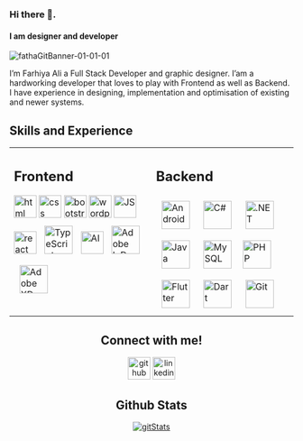 ### Hi there 👋.
#### I am designer and developer

![fathaGitBanner-01-01-01](https://user-images.githubusercontent.com/54309710/102718127-cd58eb00-42e6-11eb-9640-9b357ed2ed63.png)


I’m Farhiya Ali a Full Stack Developer and graphic designer. I’am a hardworking developer that loves to play with Frontend as well as Backend. I have experience in designing, implementation and optimisation of existing and newer systems.

## Skills and Experience 
<table>
  <tbody>
     <tr>
    <td valign="top" width="33%">
      <h2>Frontend</h2>
       <img src='https://camo.githubusercontent.com/bfa71fe5e1eb3ca57a7e4ef9c6b2ca21414c4fdab27ac6861e211e7cfe8f7d9f/68747470733a2f2f70726f66696c696e61746f722e7269736861762e6465762f736b696c6c732d6173736574732f68746d6c352d6f726967696e616c2d776f72646d61726b2e737667' alt='html' height='40'>
       <img src='https://camo.githubusercontent.com/1f14c9c472b21cf8790a4fb6914be3a3181e957ecc2b397775f06a989d20cb37/68747470733a2f2f70726f66696c696e61746f722e7269736861762e6465762f736b696c6c732d6173736574732f637373332d6f726967696e616c2d776f72646d61726b2e737667' alt='css' height='40'>  <img src='https://camo.githubusercontent.com/3523bd4e344ec5909336e3891b7511da62905e8953381f6fa69c11983e8fd9f6/68747470733a2f2f70726f66696c696e61746f722e7269736861762e6465762f736b696c6c732d6173736574732f626f6f7473747261702d706c61696e2e737667' alt='bootstrap' height='40'>
      <img src='https://camo.githubusercontent.com/4629b90b2cfb38cc37a512b6b1fb6a8cb51d303cde9aebb07f91dc5e6c276033/68747470733a2f2f70726f66696c696e61746f722e7269736861762e6465762f736b696c6c732d6173736574732f776f726470726573732e706e67' alt='wordpress' height='40'>
       <img src='https://camo.githubusercontent.com/7a2b6137fa6818b1c85f86347a6b4a75ee52681d4a190c506df972e3c5459980/68747470733a2f2f70726f66696c696e61746f722e7269736861762e6465762f736b696c6c732d6173736574732f6a6176617363726970742d6f726967696e616c2e737667' alt='JS' height='40'>
      <img src='https://cdn.jsdelivr.net/npm/simple-icons@3.0.1/icons/react.svg' alt='react' height='40'> <img style="margin: 10px" src="https://camo.githubusercontent.com/94890eb1b8c3ce19ea73189dade730fa967a8fe08899f25cab17b57a5d4339dc/68747470733a2f2f70726f66696c696e61746f722e7269736861762e6465762f736b696c6c732d6173736574732f747970657363726970742d6f726967696e616c2e737667" alt="TypeScript" height="50" /> <img src='https://camo.githubusercontent.com/5c76c16ec1147709898d2244362cb011f0665dada05ce65aecc944abb1a73ac4/68747470733a2f2f70726f66696c696e61746f722e7269736861762e6465762f736b696c6c732d6173736574732f61646f62655f696c6c7573747261746f722d69636f6e2e737667' alt='AI' height='40'>
      <img style="margin: 10px" src="https://camo.githubusercontent.com/6ecfa2f30286afcdf295900b5562670f64811050f92cec700563e6551440e6dc/68747470733a2f2f70726f66696c696e61746f722e7269736861762e6465762f736b696c6c732d6173736574732f61646f6265696e64657369676e2e737667" alt="Adobe InDesign" height="50" /> <img style="margin: 10px" src="https://camo.githubusercontent.com/ff6970c16991084156fcb260d369de43abc9aeb9abcdcbce8682a7dc072489db/68747470733a2f2f70726f66696c696e61746f722e7269736861762e6465762f736b696c6c732d6173736574732f61646f626578642e706e67" alt="Adobe XD" height="50" /> 
    </td>
     <td valign='top' width='33%'>
        <h2>Backend</h2>
       <img style="margin: 10px" src="https://camo.githubusercontent.com/17676112fcdb3423d375ed3c77a013ab80ca29486595016aaa64c03d2b58eb08/68747470733a2f2f70726f66696c696e61746f722e7269736861762e6465762f736b696c6c732d6173736574732f616e64726f69642d6f726967696e616c2d776f72646d61726b2e737667" alt="Android" height="50" />  <img style="margin: 10px" src="https://camo.githubusercontent.com/1513e94cd7b84f2536d7ba959d5e2c28cd951d1a015ff39571e503dfc9f45751/68747470733a2f2f70726f66696c696e61746f722e7269736861762e6465762f736b696c6c732d6173736574732f6373686172702d6f726967696e616c2e737667" alt="C#" height="50" />  
<img style="margin: 10px" src="https://camo.githubusercontent.com/431a35f2224f9af72d1bb857498b40e0843f0019f09dd356e3dc25e78d6ca813/68747470733a2f2f70726f66696c696e61746f722e7269736861762e6465762f736b696c6c732d6173736574732f646f742d6e65742d6f726967696e616c2d776f72646d61726b2e737667" alt=".NET" height="50" />  
<img style="margin: 10px" src="https://camo.githubusercontent.com/075657b384358f918d473ef7fbb24c213dbd1d43058ae2ac2134731d614ca870/68747470733a2f2f70726f66696c696e61746f722e7269736861762e6465762f736b696c6c732d6173736574732f6a6176612d6f726967696e616c2d776f72646d61726b2e737667" alt="Java" height="50" />  
<img style="margin: 10px" src="https://camo.githubusercontent.com/ef8a5aaa11f861e3692439d030c83a18d6d5ebc387d6e74ca4bba728aaeac7ad/68747470733a2f2f70726f66696c696e61746f722e7269736861762e6465762f736b696c6c732d6173736574732f6d7973716c2d6f726967696e616c2d776f72646d61726b2e737667" alt="MySQL" height="50" /><img style="margin: 10px" src="https://camo.githubusercontent.com/8cba877c9729b9af2c1e0952ce007c05a4be5bc723d56e50cf2f9f9c384a9d8e/68747470733a2f2f70726f66696c696e61746f722e7269736861762e6465762f736b696c6c732d6173736574732f7068702d6f726967696e616c2e737667" alt="PHP" height="50" />  
<img style="margin: 10px" src="https://camo.githubusercontent.com/77baa71c79e61f2b1582539fd2f14cb063c5808267bb04a2c4dafea2ea55b155/68747470733a2f2f70726f66696c696e61746f722e7269736861762e6465762f736b696c6c732d6173736574732f666c7574746572696f2d69636f6e2e737667" alt="Flutter" height="50" />  
<img style="margin: 10px" src="https://camo.githubusercontent.com/a4ddee20249d74f87292fb470a62b5a556cd4e7c25760f0801c88f73fb20838d/68747470733a2f2f70726f66696c696e61746f722e7269736861762e6465762f736b696c6c732d6173736574732f646172746c616e672d69636f6e2e737667" alt="Dart" height="50" />  
<img style="margin: 10px" src="https://camo.githubusercontent.com/b7ea09b0c030ae14623cfc3a52ab3ee0d07e0259a1b230139e65ba00454327c9/68747470733a2f2f70726f66696c696e61746f722e7269736861762e6465762f736b696c6c732d6173736574732f6769742d73636d2d69636f6e2e737667" alt="Git" height="50" />  
     </td>
  </tr>
  </tbody>
 
 </table>
 <div align='center'>
  <h2><b>Connect with me!</b></h2> <a href='https://github.com/fabaal'><img src='https://cdn.jsdelivr.net/npm/simple-icons@3.0.1/icons/github.svg' alt='github' height='40'></a> <a href='https://www.linkedin.com/in/farhiyaaaa//'><img src='https://cdn.jsdelivr.net/npm/simple-icons@3.0.1/icons/linkedin.svg' alt='linkedin' height='40'></a> 
        </div>
        <h2 align='center'><b>Github Stats</b></h2>
 <div align='center'>
   <a href='https://github.com/anuraghazra/github-readme-stats'><img align='center' src='https://github-readme-stats.vercel.app/api?username=fabaal' alt='gitStats' ></a>
</div>






